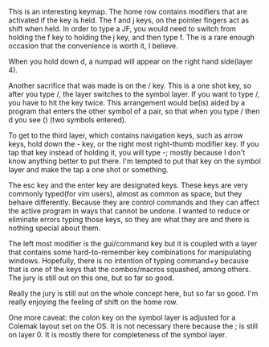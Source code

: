 This is an interesting keymap. The home row contains modifiers that are
activated if the key is held. The f and j keys, on the pointer fingers act as
shift when held. In order to type a JF, you would need to switch from
holding the f key to holding the j key, and then type f. The is a rare enough
occasion that the convenience is worth it, I believe. 

When you hold down d, a numpad will appear on the right hand side(layer 4).

Another sacrifice that was made is on the / key. This is a one shot key, so
after you type /, the layer switches to the symbol layer. If you want to type /,
you have to hit the key twice. This arrangement would be(is) aided by a program that
enters the other symbol of a pair, so that when you type / then d you see () (two symbols entered).

To get to the third layer, which contains navigation keys, such as arrow keys,
hold down the - key, or the right most right-thumb modifier key. If you tap that
key instead of holding it, you will type -; mostly because I don't know anything
better to put there. I'm tempted to put that key on the symbol layer and make
the tap a one shot or something. 

The esc key and the enter key are designated keys. These keys are very commonly
typed(for vim users), almost as common as space, but they behave differently.
Because they are control commands and they can affect the active program in ways
that cannot be undone. I wanted to reduce or eliminate errors typing those keys,
so they are what they are and there is nothing special about them.

The left most modifier is the gui/command key but it is coupled with a layer
that contains some hard-to-remember key combinations for manipulating windows.
Hopefully, there is no intention of typing command+y because that is one of the
keys that the combos/macros squashed, among others. The jury is still out on
this one, but so far so good.

Really the jury is still out on the whole concept here, but so far so good. I'm
really enjoying the feeling of shift on the home row.

One more caveat: the colon key on the symbol layer is adjusted for a Colemak
layout set on the OS. It is not necessary there because the ; is still on
layer 0. It is mostly there for completeness of the symbol layer.     

